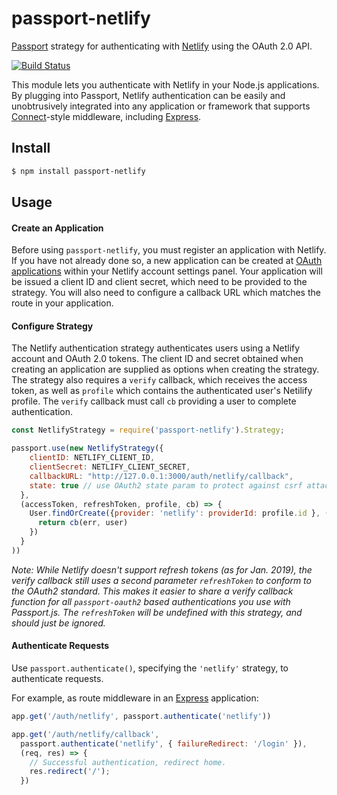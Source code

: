 # passport-netlify
[Passport](http://passportjs.org/) strategy for authenticating with
[Netlify](https://www.netlify.com/) using the OAuth 2.0 API.
 
[![Build Status](https://travis-ci.com/skogsmaskin/passport-netlify.svg?branch=master)](https://travis-ci.com/skogsmaskin/passport-netlify)

This module lets you authenticate with Netlify in your Node.js applications.
By plugging into Passport, Netlify authentication can be easily and
unobtrusively integrated into any application or framework that supports
[Connect](http://www.senchalabs.org/connect/)-style middleware, including
[Express](http://expressjs.com/).


## Install

```bash
$ npm install passport-netlify
```

## Usage

#### Create an Application

Before using `passport-netlify`, you must register an application with Netlify.
If you have not already done so, a new application can be created at
[OAuth applications](https://app.netlify.com/account/applications) within
your Netlify account settings panel.  Your application will be issued a
client ID and client secret, which need to be provided to the strategy.
You will also need to configure a callback URL which matches the route in your application.

#### Configure Strategy

The Netlify authentication strategy authenticates users using a Netlify account
and OAuth 2.0 tokens. The client ID and secret obtained when creating an
application are supplied as options when creating the strategy. The strategy
also requires a `verify` callback, which receives the access token, as well as 
`profile` which contains the authenticated user's Netilify profile. 
The `verify` callback must call `cb` providing a user to complete authentication.

```js
const NetlifyStrategy = require('passport-netlify').Strategy;

passport.use(new NetlifyStrategy({
    clientID: NETLIFY_CLIENT_ID,
    clientSecret: NETLIFY_CLIENT_SECRET,
    callbackURL: "http://127.0.0.1:3000/auth/netlify/callback",
    state: true // use OAuth2 state param to protect against csrf attacks (requries express-session)
  },
  (accessToken, refreshToken, profile, cb) => {
    User.findOrCreate({provider: 'netlify': providerId: profile.id }, (err, user) => {
      return cb(err, user)
    })
  }
))
```

*Note: While Netlify doesn't support refresh tokens (as for Jan. 2019),
the verify callback still uses a second parameter `refreshToken` to conform
to the OAuth2 standard. This makes it easier to  share a verify callback function
for all `passport-oauth2` based authentications you use with Passport.js.
The `refreshToken` will be undefined with this strategy, and should just be ignored.*

#### Authenticate Requests

Use `passport.authenticate()`, specifying the `'netlify'` strategy, to
authenticate requests.

For example, as route middleware in an [Express](http://expressjs.com/)
application:

```js
app.get('/auth/netlify', passport.authenticate('netlify'))

app.get('/auth/netlify/callback', 
  passport.authenticate('netlify', { failureRedirect: '/login' }),
  (req, res) => {
    // Successful authentication, redirect home.
    res.redirect('/');
  })
```
